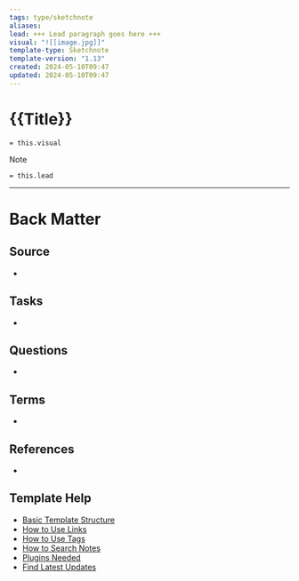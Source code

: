 ```yaml
---
tags: type/sketchnote
aliases: 
lead: +++ Lead paragraph goes here +++
visual: "![[image.jpg]]"
template-type: Sketchnote
template-version: "1.13"
created: 2024-05-10T09:47
updated: 2024-05-10T09:47
---
```

<!--  See "Template Help" below for using properties -->

# {{Title}}

<!-- My sketchnote  -->

`= this.visual`

<!-- Main idea of my sketchnote  -->

> [!Note]
> `= this.lead`

<!-- Other content of my sketchnote  -->


---
# Back Matter

## Source
<!-- Always keep a link to the source. --> 
- 

## Tasks
<!-- What remains to be done with this note? --> 
- 

## Questions
<!-- What remains for you to consider? --> 
- 

## Terms
<!-- Links to definition pages -->
- 

## References
<!-- Links to pages not referenced in the content -->
- 

## Template Help
<!-- Links to external help pages on GitHub. -->
- [Basic Template Structure](https://github.com/groepl/Obsidian-Templates#basic-template-structure)
- [How to Use Links](https://github.com/groepl/Obsidian-Templates#how-to-use-links)
- [How to Use Tags](https://github.com/groepl/Obsidian-Templates#how-to-use-tags)
- [How to Search Notes](https://github.com/groepl/Obsidian-Templates#how-to-search-notes)
- [Plugins Needed](https://github.com/groepl/Obsidian-Templates#obsidian-plugins-needed)
- [Find Latest Updates](https://github.com/groepl/Obsidian-Templates)